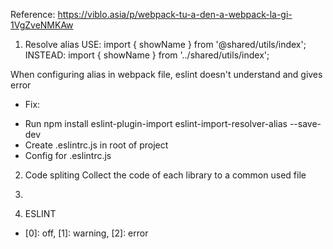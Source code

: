 Reference: https://viblo.asia/p/webpack-tu-a-den-a-webpack-la-gi-1VgZveNMKAw

1. Resolve alias
USE: import { showName } from '@shared/utils/index'; 
INSTEAD: import { showName } from '../shared/utils/index';

When configuring alias in webpack file, eslint doesn't understand and gives error
- Fix:
+ Run npm install eslint-plugin-import eslint-import-resolver-alias --save-dev
+ Create .eslintrc.js in root of project
+ Config for .eslintrc.js

2. Code spliting
Collect the code of each library to a common used file

3.


4. ESLINT
- [0]: off, [1]: warning, [2]: error


